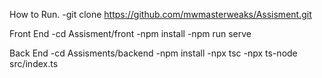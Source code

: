 How to Run.
-git clone https://github.com/mwmasterweaks/Assisment.git

Front End
-cd Assisment/front
-npm install
-npm run serve

Back End
-cd Assisments/backend
-npm install
-npx tsc
-npx ts-node src/index.ts

